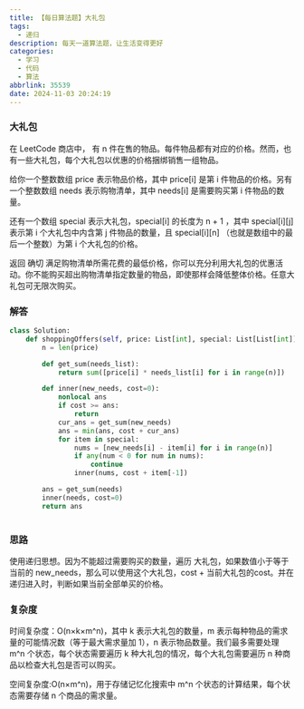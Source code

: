 ```yaml
---
title: 【每日算法题】大礼包
tags:
  - 递归
description: 每天一道算法题，让生活变得更好
categories:
  - 学习
  - 代码
  - 算法
abbrlink: 35539
date: 2024-11-03 20:24:19
---
```


### 大礼包

在 LeetCode 商店中， 有 n 件在售的物品。每件物品都有对应的价格。然而，也有一些大礼包，每个大礼包以优惠的价格捆绑销售一组物品。

给你一个整数数组 price 表示物品价格，其中 price[i] 是第 i 件物品的价格。另有一个整数数组 needs 表示购物清单，其中 needs[i] 是需要购买第 i 件物品的数量。

还有一个数组 special 表示大礼包，special[i] 的长度为 n + 1 ，其中 special[i][j] 表示第 i 个大礼包中内含第 j 件物品的数量，且 special[i][n] （也就是数组中的最后一个整数）为第 i 个大礼包的价格。

返回 确切 满足购物清单所需花费的最低价格，你可以充分利用大礼包的优惠活动。你不能购买超出购物清单指定数量的物品，即使那样会降低整体价格。任意大礼包可无限次购买。

### 解答

```python
class Solution:
    def shoppingOffers(self, price: List[int], special: List[List[int]], needs: List[int]) -> int:
        n = len(price)

        def get_sum(needs_list):
            return sum([price[i] * needs_list[i] for i in range(n)])

        def inner(new_needs, cost=0):
            nonlocal ans
            if cost >= ans:
                return
            cur_ans = get_sum(new_needs)
            ans = min(ans, cost + cur_ans)
            for item in special:
                nums = [new_needs[i] - item[i] for i in range(n)]
                if any(num < 0 for num in nums):
                    continue
                inner(nums, cost + item[-1])

        ans = get_sum(needs)
        inner(needs, cost=0)
        return ans
        
```

### 思路

使用递归思想。因为不能超过需要购买的数量，遍历 大礼包，如果数值小于等于当前的 new_needs，那么可以使用这个大礼包，cost + 当前大礼包的cost。并在递归进入时，判断如果当前全部单买的价格。

### 复杂度

时间复杂度：O(n×k×m^n)，其中 k 表示大礼包的数量，m 表示每种物品的需求量的可能情况数（等于最大需求量加 1），n 表示物品数量。我们最多需要处理 m^n 个状态，每个状态需要遍历 k 种大礼包的情况，每个大礼包需要遍历 n 种商品以检查大礼包是否可以购买。

空间复杂度:O(n×m^n)，用于存储记忆化搜索中 m^n 个状态的计算结果，每个状态需要存储 n 个商品的需求量。
